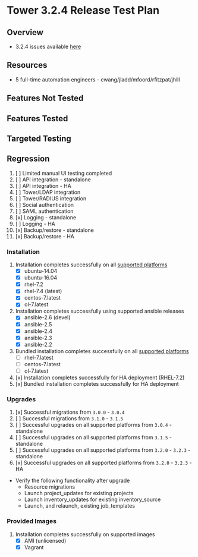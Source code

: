 # Tower 3.2.4 Release Test Plan

## Overview

* 3.2.4 issues available [here](https://github.com/ansible/tower/issues?q=is%3Aissue+milestone%3Arelease_3.2.4+is%3Aopen)

## Resources
* 5 full-time automation engineers - cwang/jladd/mfoord/rfitzpat/jhill

## Features Not Tested

## Features Tested

## Targeted Testing

## Regression
1. [ ] Limited manual UI testing completed
1. [ ] API integration - standalone
1. [ ] API integration - HA
1. [ ] Tower/LDAP integration
1. [ ] Tower/RADIUS integration
1. [ ] Social authentication
1. [ ] SAML authentication
1. [x] Logging - standalone
1. [ ] Logging - HA
1. [x] Backup/restore - standalone
1. [x] Backup/restore - HA

### Installation
1. Installation completes successfully on all [supported platforms](https://docs.ansible.com/ansible-tower/3.2.3/html/installandreference/requirements_refguide.html)
    * [x] ubuntu-14.04
    * [x] ubuntu-16.04
    * [x] rhel-7.2
    * [x] rhel-7.4 (latest)
    * [x] centos-7.latest
    * [x] ol-7.latest
1. Installation completes successfully using supported ansible releases
    * [x] ansible-2.6 (devel)
    * [x] ansible-2.5
    * [x] ansible-2.4
    * [x] ansible-2.3
    * [x] ansible-2.2
1. Bundled installation completes successfully on all [supported platforms](https://docs.ansible.com/ansible-tower/3.2.3/html/installandreference/tower_installer.html#bundled-install)
    * [ ] rhel-7.latest
    * [ ] centos-7.latest
    * [ ] ol-7.latest
1. [x] Installation completes successfully for HA deployment (RHEL-7.2)
1. [x] Bundled installation completes successfully for HA deployment

### Upgrades
1. [x] Successful migrations from `3.0.0` - `3.0.4`
1. [ ] Successful migrations from `3.1.0` - `3.1.5`
1. [ ] Successful upgrades on all supported platforms from `3.0.4` - standalone
1. [ ] Successful upgrades on all supported platforms from `3.1.5` - standalone
1. [ ] Successful upgrades on all supported platforms from `3.2.0` - `3.2.3` - standalone
1. [x] Successful upgrades on all supported platforms from `3.2.0` - `3.2.3` - HA

* Verify the following functionality after upgrade
    * Resource migrations
    * Launch project_updates for existing projects
    * Launch inventory_updates for existing inventory_source
    * Launch, and relaunch, existing job_templates

### Provided Images
1. Installation completes successfully on supported images
    * [x] AMI (unlicensed)
    * [x] Vagrant
